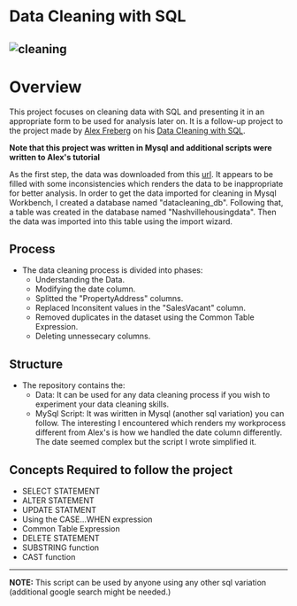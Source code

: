# Data Cleaning with SQL
![cleaning](https://user-images.githubusercontent.com/70868527/181845062-eef32ecf-9270-44d7-86c6-abc4cff9c4d5.png)
------------------------------
# Overview
This project focuses on cleaning data with SQL and presenting it in an appropriate form to be used for analysis later on. It is a follow-up project to the project made by [Alex Freberg](https://www.youtube.com/c/AlexTheAnalyst) on his [Data Cleaning with SQL](https://www.youtube.com/watch?v=8rO7ztF4NtU&list=PLUaB-1hjhk8H48Pj32z4GZgGWyylqv85f&index=3&t=1515s).

**Note that this project was written in Mysql and additional scripts were written to Alex's tutorial**

As the first step, the data was downloaded from this [url](https://www.youtube.com/redirect?event=video_description&redir_token=QUFFLUhqbWdPampoN2VBR0FwcjlNdW9oLTJCRUctbVY3d3xBQ3Jtc0tuLU9oYTNBTjNGODhfSm5DUTJaSll5TXQ1N3BZaV9zaUh1cDY0ZTR5R0Y5d0QtNUpqcE80NmczQS1vN1M3SkNGU21yNlRXcnREdXY1Sncwdl9Bcmw2eU1lYXZYdnpCeWVNVkZyWXVRcWVscnVhMWFVTQ&q=https%3A%2F%2Fgithub.com%2FAlexTheAnalyst%2FPortfolioProjects%2Fblob%2Fmain%2FNashville%2520Housing%2520Data%2520for%2520Data%2520Cleaning.xlsx&v=8rO7ztF4NtU). It appears to be filled with some inconsistencies which renders the data to be inappropriate for better analysis.
In order to get the data imported for cleaning in Mysql Workbench, I created a database named "datacleaning_db". Following that, a table was created in the database named "Nashvillehousingdata". Then the data was imported into this table using the import wizard.

## Process
- The data cleaning process is divided into phases:
  - Understanding the Data.
  - Modifying the date column.
  - Splitted the "PropertyAddress" columns.
  - Replaced Inconsitent values in the "SalesVacant" column.
  - Removed duplicates in the dataset using the Common Table Expression.
  - Deleting unnessecary columns.
  
## Structure
- The repository contains the:
    - Data: It can be used for any data cleaning process if you wish to experiment your data cleaning skills.
    - MySql Script: It was wiritten in Mysql (another sql variation) you can follow. The interesting I encountered which renders my workprocess different from Alex's    is how we handled the date column differently. The date seemed complex but the script I wrote simplified it.
 
## Concepts Required to follow the project

- SELECT STATEMENT
- ALTER STATEMENT
- UPDATE STATMENT
- Using the CASE...WHEN expression
- Common Table Expression
- DELETE STATEMENT
- SUBSTRING function
- CAST function

-----------------------------------------------------------------------------------------------------------------------------------------------------------
**NOTE:** This script can be used by anyone using any other sql variation (additional google search might be needed.)
